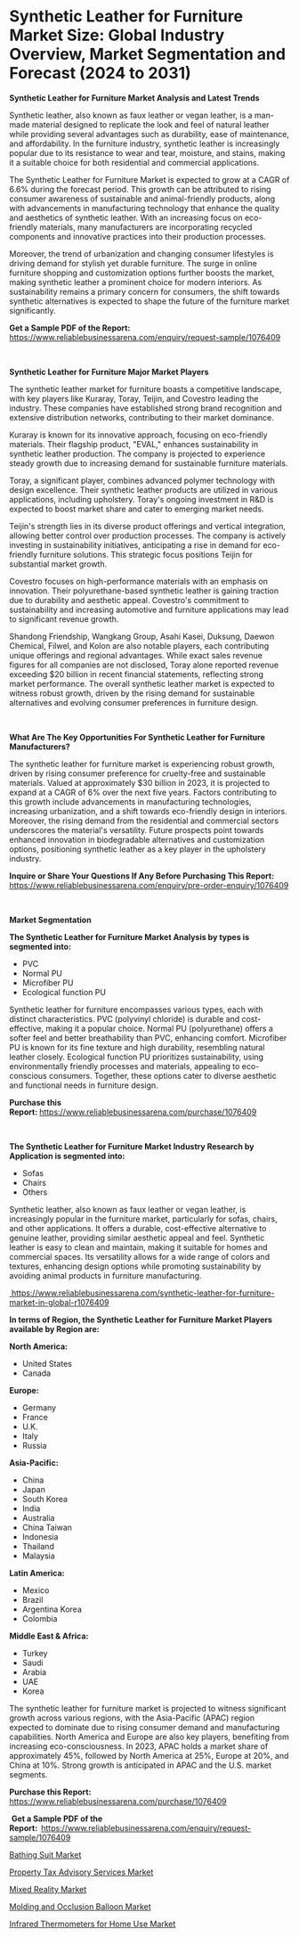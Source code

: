 <p><h1>Synthetic Leather for Furniture Market Size: Global Industry Overview, Market Segmentation and Forecast (2024 to 2031)</h1></p><p><strong>Synthetic Leather for Furniture Market Analysis and Latest Trends</strong></p>
<p><p>Synthetic leather, also known as faux leather or vegan leather, is a man-made material designed to replicate the look and feel of natural leather while providing several advantages such as durability, ease of maintenance, and affordability. In the furniture industry, synthetic leather is increasingly popular due to its resistance to wear and tear, moisture, and stains, making it a suitable choice for both residential and commercial applications.</p><p>The Synthetic Leather for Furniture Market is expected to grow at a CAGR of 6.6% during the forecast period. This growth can be attributed to rising consumer awareness of sustainable and animal-friendly products, along with advancements in manufacturing technology that enhance the quality and aesthetics of synthetic leather. With an increasing focus on eco-friendly materials, many manufacturers are incorporating recycled components and innovative practices into their production processes.</p><p>Moreover, the trend of urbanization and changing consumer lifestyles is driving demand for stylish yet durable furniture. The surge in online furniture shopping and customization options further boosts the market, making synthetic leather a prominent choice for modern interiors. As sustainability remains a primary concern for consumers, the shift towards synthetic alternatives is expected to shape the future of the furniture market significantly.</p></p>
<p><strong>Get a Sample PDF of the Report:&nbsp;</strong> <a href="https://www.reliablebusinessarena.com/enquiry/request-sample/1076409">https://www.reliablebusinessarena.com/enquiry/request-sample/1076409</a></p>
<p>&nbsp;</p>
<p><strong>Synthetic Leather for Furniture Major Market Players</strong></p>
<p><p>The synthetic leather market for furniture boasts a competitive landscape, with key players like Kuraray, Toray, Teijin, and Covestro leading the industry. These companies have established strong brand recognition and extensive distribution networks, contributing to their market dominance.</p><p>Kuraray is known for its innovative approach, focusing on eco-friendly materials. Their flagship product, "EVAL," enhances sustainability in synthetic leather production. The company is projected to experience steady growth due to increasing demand for sustainable furniture materials.</p><p>Toray, a significant player, combines advanced polymer technology with design excellence. Their synthetic leather products are utilized in various applications, including upholstery. Toray's ongoing investment in R&D is expected to boost market share and cater to emerging market needs.</p><p>Teijin's strength lies in its diverse product offerings and vertical integration, allowing better control over production processes. The company is actively investing in sustainability initiatives, anticipating a rise in demand for eco-friendly furniture solutions. This strategic focus positions Teijin for substantial market growth.</p><p>Covestro focuses on high-performance materials with an emphasis on innovation. Their polyurethane-based synthetic leather is gaining traction due to durability and aesthetic appeal. Covestro's commitment to sustainability and increasing automotive and furniture applications may lead to significant revenue growth.</p><p>Shandong Friendship, Wangkang Group, Asahi Kasei, Duksung, Daewon Chemical, Filwel, and Kolon are also notable players, each contributing unique offerings and regional advantages. While exact sales revenue figures for all companies are not disclosed, Toray alone reported revenue exceeding $20 billion in recent financial statements, reflecting strong market performance. The overall synthetic leather market is expected to witness robust growth, driven by the rising demand for sustainable alternatives and evolving consumer preferences in furniture design.</p></p>
<p>&nbsp;</p>
<p><strong>What Are The Key Opportunities For Synthetic Leather for Furniture Manufacturers?</strong></p>
<p><p>The synthetic leather for furniture market is experiencing robust growth, driven by rising consumer preference for cruelty-free and sustainable materials. Valued at approximately $30 billion in 2023, it is projected to expand at a CAGR of 6% over the next five years. Factors contributing to this growth include advancements in manufacturing technologies, increasing urbanization, and a shift towards eco-friendly design in interiors. Moreover, the rising demand from the residential and commercial sectors underscores the material's versatility. Future prospects point towards enhanced innovation in biodegradable alternatives and customization options, positioning synthetic leather as a key player in the upholstery industry.</p></p>
<p><strong>Inquire or Share Your Questions If Any Before Purchasing This Report:</strong> <a href="https://www.reliablebusinessarena.com/enquiry/pre-order-enquiry/1076409">https://www.reliablebusinessarena.com/enquiry/pre-order-enquiry/1076409</a></p>
<p>&nbsp;</p>
<p><strong>Market Segmentation</strong></p>
<p><strong>The Synthetic Leather for Furniture Market Analysis by types is segmented into:</strong></p>
<p><ul><li>PVC</li><li>Normal PU</li><li>Microfiber PU</li><li>Ecological function PU</li></ul></p>
<p><p>Synthetic leather for furniture encompasses various types, each with distinct characteristics. PVC (polyvinyl chloride) is durable and cost-effective, making it a popular choice. Normal PU (polyurethane) offers a softer feel and better breathability than PVC, enhancing comfort. Microfiber PU is known for its fine texture and high durability, resembling natural leather closely. Ecological function PU prioritizes sustainability, using environmentally friendly processes and materials, appealing to eco-conscious consumers. Together, these options cater to diverse aesthetic and functional needs in furniture design.</p></p>
<p><strong>Purchase this Report:&nbsp;</strong><a href="https://www.reliablebusinessarena.com/purchase/1076409">https://www.reliablebusinessarena.com/purchase/1076409</a></p>
<p>&nbsp;</p>
<p><strong>The Synthetic Leather for Furniture Market Industry Research by Application is segmented into:</strong></p>
<p><ul><li>Sofas</li><li>Chairs</li><li>Others</li></ul></p>
<p><p>Synthetic leather, also known as faux leather or vegan leather, is increasingly popular in the furniture market, particularly for sofas, chairs, and other applications. It offers a durable, cost-effective alternative to genuine leather, providing similar aesthetic appeal and feel. Synthetic leather is easy to clean and maintain, making it suitable for homes and commercial spaces. Its versatility allows for a wide range of colors and textures, enhancing design options while promoting sustainability by avoiding animal products in furniture manufacturing.</p></p>
<p><a href="https://www.reliablebusinessarena.com/synthetic-leather-for-furniture-market-in-global-r1076409">&nbsp;https://www.reliablebusinessarena.com/synthetic-leather-for-furniture-market-in-global-r1076409</a></p>
<p><strong>In terms of Region, the Synthetic Leather for Furniture Market Players available by Region are:</strong></p>
<p>
    <p> <strong> North America: </strong>
        <ul>
            <li>United States</li>
            <li>Canada</li>
        </ul>
        </p> 
    <p> <strong> Europe: </strong>
        <ul>
            <li>Germany</li>
            <li>France</li>
            <li>U.K.</li>
            <li>Italy</li>
            <li>Russia</li>
        </ul>
        </p> 
    <p> <strong> Asia-Pacific: </strong>
        <ul>
            <li>China</li>
            <li>Japan</li>
            <li>South Korea</li>
            <li>India</li>
            <li>Australia</li>
            <li>China Taiwan</li>
            <li>Indonesia</li>
            <li>Thailand</li>
            <li>Malaysia</li>
        </ul>
        </p> 
    <p> <strong> Latin America: </strong>
        <ul>
            <li>Mexico</li>
            <li>Brazil</li>
            <li>Argentina Korea</li>
            <li>Colombia</li>
        </ul>
        </p> 
    <p> <strong> Middle East & Africa: </strong>
        <ul>
            <li>Turkey</li>
            <li>Saudi</li>
            <li>Arabia</li>
            <li>UAE</li>
            <li>Korea</li>
        </ul>
    </p>
    </p>
<p><p>The synthetic leather for furniture market is projected to witness significant growth across various regions, with the Asia-Pacific (APAC) region expected to dominate due to rising consumer demand and manufacturing capabilities. North America and Europe are also key players, benefiting from increasing eco-consciousness. In 2023, APAC holds a market share of approximately 45%, followed by North America at 25%, Europe at 20%, and China at 10%. Strong growth is anticipated in APAC and the U.S. market segments.</p></p>
<p><strong>Purchase this Report: </strong><a href="https://www.reliablebusinessarena.com/purchase/1076409">https://www.reliablebusinessarena.com/purchase/1076409</a></p>
<p>&nbsp;<strong>Get a Sample PDF of the Report:&nbsp;&nbsp;</strong><a href="https://www.reliablebusinessarena.com/enquiry/request-sample/1076409">https://www.reliablebusinessarena.com/enquiry/request-sample/1076409</a></p>
<p><strong></strong></p>
<p><p><a href="https://www.linkedin.com/pulse/bathing-suit-market-forecasts-trends-impact-analysis-enfke?trackingId=%2B5h0DdkQTeWkR0GSM5cESw%3D%3D">Bathing Suit Market</a></p><p><a href="https://medium.com/@mistybarton1943/market-trends-in-the-global-property-tax-advisory-services-market-forecast-and-analysis-2024-0378dac551c5?postPublishedType=repub">Property Tax Advisory Services Market</a></p><p><a href="https://www.linkedin.com/pulse/mixed-reality-market-share-new-trends-analysis-its-type-application-ub33f?trackingId=UdtrF%2F9BQWiWzEQJdS4JPw%3D%3D">Mixed Reality Market</a></p><p><a href="https://issuu.com/reportprime-2/docs/molding-and-occlusion-balloon-marke_34e3001ea717b7">Molding and Occlusion Balloon Market</a></p><p><a href="https://github.com/julyju69/Market-Research-Report-List-5/blob/main/infrared-thermometers-for-home-use-market.md">Infrared Thermometers for Home Use Market</a></p></p>